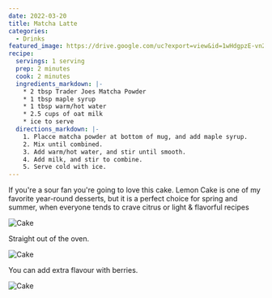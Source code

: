 ```yaml
---
date: 2022-03-20
title: Matcha Latte
categories:
  - Drinks
featured_image: https://drive.google.com/uc?export=view&id=1wHdgpzE-vn2EEj6SnwF0se7ty0OQVwoi
recipe:
  servings: 1 serving
  prep: 2 minutes
  cook: 2 minutes
  ingredients_markdown: |-
    * 2 tbsp Trader Joes Matcha Powder
    * 1 tbsp maple syrup
    * 1 tbsp warm/hot water
    * 2.5 cups of oat milk
    * ice to serve
  directions_markdown: |-
    1. Placce matcha powder at bottom of mug, and add maple syrup.
    2. Mix until combined.
    3. Add warm/hot water, and stir until smooth.
    4. Add milk, and stir to combine.
    5. Serve cold with ice.
---
```

If you're a sour fan you're going to love this cake. Lemon Cake is one of my favorite year-round desserts, but it is a perfect choice for spring and summer, when everyone tends to crave citrus or light & flavorful recipes

![Cake](https://source.unsplash.com/1HPTYLozDGw)

Straight out of the oven.

![Cake](https://source.unsplash.com/WoVGndRTx2o)

You can add extra flavour with berries.

![Cake](https://source.unsplash.com/7JYVKRo7i5Q)
